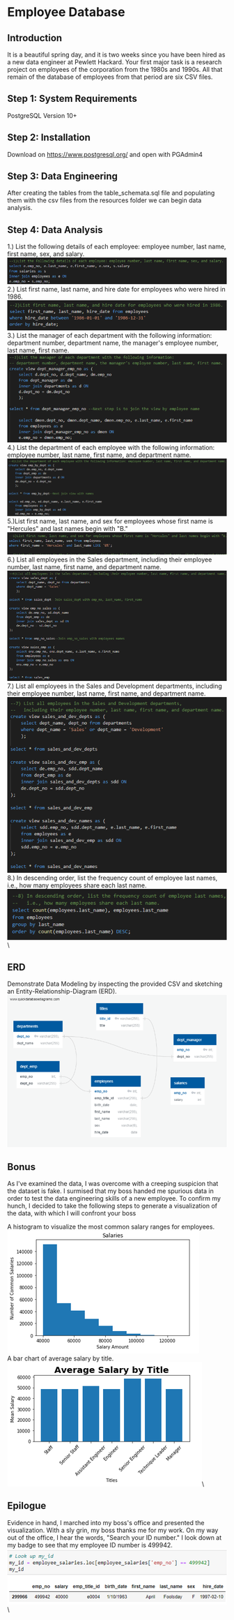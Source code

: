 # Employee Database

## Introduction

It is a beautiful spring day, and it is two weeks since you have been hired as a new data engineer at Pewlett Hackard. Your first major task is a research project on employees of the corporation from the 1980s and 1990s. All that remain of the database of employees from that period are six CSV files.

## Step 1: System Requirements

PostgreSQL Version 10+

## Step 2: Installation

Download on https://www.postgresql.org/ and open with PGAdmin4

## Step 3: Data Engineering

After creating the tables from the table_schemata.sql file and populating them with the csv files from the resources folder we can begin data analysis.

## Step 4: Data Analysis

1.) List the following details of each employee: employee number, last name, first name, sex, and salary.\
![](EmployeeSQL/Images/sql1.png)\
2.) List first name, last name, and hire date for employees who were hired in 1986.\
![](EmployeeSQL/Images/sql2.png)\
3.) List the manager of each department with the following information: department number, department name, the manager's employee number, last name, first name.\
![](EmployeeSQL/Images/sql3.png)\
4.) List the department of each employee with the following information: employee number, last name, first name, and department name.\
![](EmployeeSQL/Images/sql4.png)\
5.)List first name, last name, and sex for employees whose first name is "Hercules" and last names begin with "B."\
![](EmployeeSQL/Images/sql5.png)\
6.) List all employees in the Sales department, including their employee number, last name, first name, and department name.\
![](EmployeeSQL/Images/sql6.png)\
7.) List all employees in the Sales and Development departments, including their employee number, last name, first name, and department name.\
![](EmployeeSQL/Images/sql7.png)\
8.) In descending order, list the frequency count of employee last names, i.e., how many employees share each last name.\
![](EmployeeSQL/Images/sql8.png)\

## ERD

Demonstrate Data Modeling by inspecting the provided CSV and sketching an Entity-Relationship-Diagram (ERD).\
![](EmployeeSQL/Images/QuickDBD-export.png)

## Bonus

As I've examined the data, I was overcome with a creeping suspicion that the dataset is fake. I surmised that my boss handed me spurious data in order to test the data engineering skills of a new employee. To confirm my hunch, I decided to take the following steps to generate a visualization of the data, with which I will confront your boss

A histogram to visualize the most common salary ranges for employees.
![](EmployeeSQL/Images/hist.png)\
A bar chart of average salary by title.\
![](EmployeeSQL/Images/bar.png)\

## Epilogue

Evidence in hand, I marched into my boss's office and presented the visualization. With a sly grin, my boss thanks me for my work. On my way out of the office, I hear the words, "Search your ID number." I look down at my badge to see that my employee ID number is 499942.\
![](EmployeeSQL/Images/my_id.png)\
